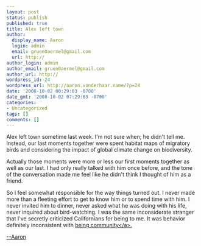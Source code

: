 ```yaml
---
layout: post
status: publish
published: true
title: Alex left town
author:
  display_name: Aaron
  login: admin
  email: gruen0aermel@gmail.com
  url: http://
author_login: admin
author_email: gruen0aermel@gmail.com
author_url: http://
wordpress_id: 24
wordpress_url: http://aaron.vonderhaar.name/?p=24
date: '2008-10-02 00:29:03 -0700'
date_gmt: '2008-10-02 07:29:03 -0700'
categories:
- Uncategorized
tags: []
comments: []
---
```

<p>Alex left town sometime last week.  I'm not sure when; he didn't tell me.  Instead, our last moments together were spent habitat maps of migratory birds and considering the impact of global climate change on biodiversity.</p>
<p>Actually those moments were more or less our first moments together as well as our last.  I had only really talked with him once before, and the tone of the conversation made me feel like he didn't think I thought of him as a friend.</p>
<p>So I feel somewhat responsible for the way things turned out.  I never made more than a fleeting effort to get to know him or to spend time with him.  I never invited him to dinner, never asked what he was doing with his life, never inquired about bird-watching.  I was the same inconsiderate stranger that I've secretly criticized Californians for being to me.  It was behavior definitely inconsistent with <a href="http:&#47;&#47;aaron.vonderhaar.name&#47;2008&#47;09&#47;30&#47;i-am-community&#47;">being community<&#47;a>.</p>
<p>--Aaron</p>
